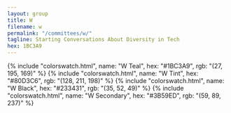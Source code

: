 ```yaml
---
layout: group
title: W
filename: w
permalink: "/committees/w/"
tagline: Starting Conversations About Diversity in Tech
hex: 1BC3A9
---
```



{% include "colorswatch.html", name: "W Teal", hex: "#1BC3A9", rgb: "(27, 195, 169)" %}
{% include "colorswatch.html", name: "W Tint", hex: "#80D3C6", rgb: "(128, 211, 198)" %}
{% include "colorswatch.html", name: "W Black", hex: "#233431", rgb: "(35, 52, 49)" %}
{% include "colorswatch.html", name: "W Secondary", hex: "#3B59ED", rgb: "(59, 89, 237)" %}
